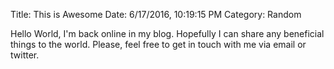 Title: This is Awesome
Date: 6/17/2016, 10:19:15 PM
Category: Random

Hello World, I'm back online in my blog. Hopefully I can share any beneficial things to the world. Please, feel free to get in touch with me via email or twitter.
